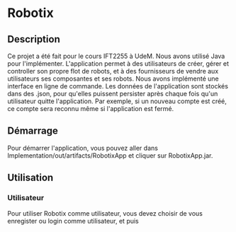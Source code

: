# Robotix
## Description
Ce projet a été fait pour le cours IFT2255 à UdeM. Nous avons utilisé Java pour l'implémenter. L'application permet à des utilisateurs de créer, gérer et controller son 
propre flot de robots, et à des fournisseurs de vendre aux utilisateurs ses composantes et ses robots. Nous avons implémenté une interface en ligne de commande.
Les données de l'application sont stockés dans des .json, pour qu'elles puissent persister après chaque fois qu'un utilisateur quitte l'application. Par exemple, si un 
nouveau compte est créé, ce compte sera reconnu même si l'application est fermé.

## Démarrage
Pour démarrer l'application, vous pouvez aller dans Implementation/out/artifacts/RobotixApp et cliquer sur RobotixApp.jar.

## Utilisation
### Utilisateur
Pour utiliser Robotix comme utilisateur, vous devez choisir de vous enregister ou login comme utilisateur, et puis 

